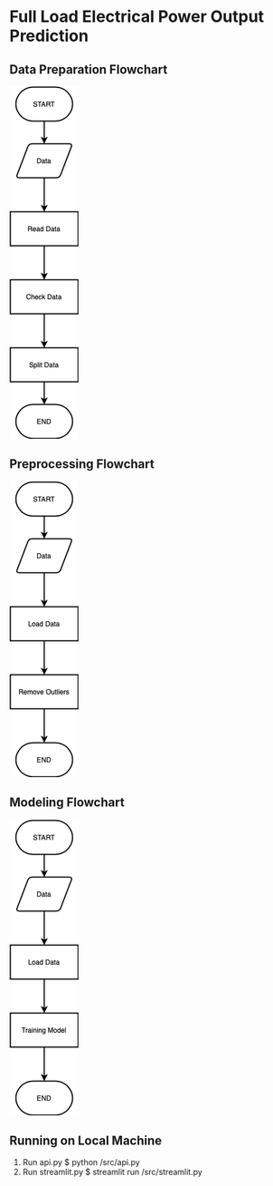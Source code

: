 # Full Load Electrical Power Output Prediction

## Data Preparation Flowchart
![Alt text](/assets/data_prep.png "Data Preparation")

## Preprocessing Flowchart
![Alt text](/assets/preprocessing.png "Preprocessing")

## Modeling Flowchart
![Alt text](/assets/modeling.png "Modeling")

## Running on Local Machine
1. Run api.py
    $ python /src/api.py
2. Run streamlit.py
    $ streamlit run /src/streamlit.py
